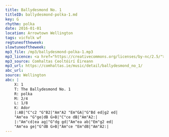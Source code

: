 ```yaml
---
title: Ballydesmond No. 1
titleID: ballydesmond-polka-1.md
key: G
rhythm: polka
date: 2016-01-01
location: Arrowtown Wellington
tags: vicfolk wf
regtuneoftheweek:
slowtuneoftheweek:
mp3_file: /mp3/ballydesmond-polka-1.mp3
mp3_licence: <a href="https://creativecommons.org/licenses/by-nc/2.5/">CC-BY-NC-2.5</a>
mp3_source: Comhaltas Ceoltóirí Éireann
mp3_url: https://comhaltas.ie/music/detail/ballydesmond_no_1/
abc_url:
source: Wellington
abc: |
    X: 1
    T: The Ballydesmond No. 1
    R: polka
    M: 2/4
    L: 1/8
    K: Ador
    |:AB|"C"c2 "G"B2|"Am"A2 "Em"GA|"G"Bd ed|g2 ed|
    "Am"ea "G"ge|dB G>B|"C"ce dB|"Am"A2:|
    |:"Am"cd|ea ag|"G"dg gd|"Am"ea ab|"Em"g2 ed|
    "Am"ea ge|"G"dB G>B|"Am"ce "Em"dB|"Am"A2:|
---
```

